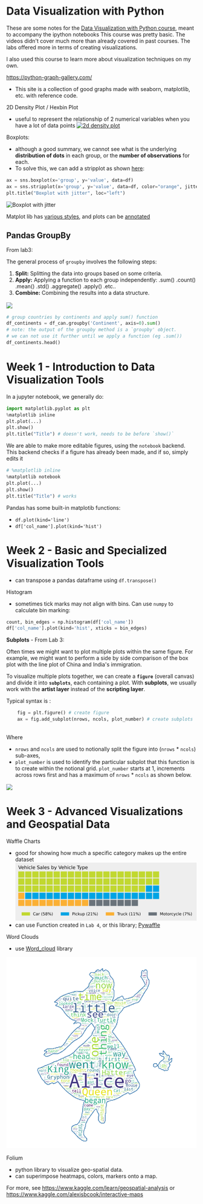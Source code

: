 # Data Visualization with Python
These are some notes for the [Data Visualization with Python course](https://www.coursera.org/learn/python-for-data-visualization), meant to accompany the ipython notebooks
This course was pretty basic. The videos didn't cover much more than already covered in past courses. The labs offered more in terms of creating visualizations. 

I also used this course to learn more about visualization techniques on my own. 

https://python-graph-gallery.com/
- This site is a collection of good graphs made with seaborn, matplotlib, etc. with reference code. 

2D Density Plot / Hexbin Plot
- useful to represent the relationship of 2 numerical variables when you have a lot of data points
[![2d density plot](https://python-graph-gallery.com/wp-content/uploads/86_2D_density_plot_explanation.png)](https://python-graph-gallery.com/2d-density-plot/)

Boxplots:
- although a good summary, we cannot see what is the underlying **distribution of dots** in each group, or the **number of observations** for each.
- To solve this, we can add a stripplot as shown [here](https://python-graph-gallery.com/39-hidden-data-under-boxplot/): 

```python
ax = sns.boxplot(x='group', y='value', data=df)
ax = sns.stripplot(x='group', y='value', data=df, color="orange", jitter=0.2, size=2.5)
plt.title("Boxplot with jitter", loc="left")
```

![Boxplot with jitter](https://python-graph-gallery.com/wp-content/uploads/39_Bad_boxplot2.png)

Matplot lib has [various styles](https://matplotlib.org/3.1.1/gallery/style_sheets/style_sheets_reference.html), and plots can be [annotated](https://matplotlib.org/tutorials/text/annotations.html)

## Pandas GroupBy

From lab3: 

The general process of `groupby` involves the following steps:

1.  **Split:** Splitting the data into groups based on some criteria.
2.  **Apply:** Applying a function to each group independently:
       .sum()
       .count()
       .mean() 
       .std() 
       .aggregate()
       .apply()
       .etc..
3.  **Combine:** Combining the results into a data structure.
<img src="https://s3-api.us-geo.objectstorage.softlayer.net/cf-courses-data/CognitiveClass/DV0101EN/labs/Images/Mod3Fig4SplitApplyCombine.png" height=400 align="center">

```python
# group countries by continents and apply sum() function 
df_continents = df_can.groupby('Continent', axis=0).sum()
# note: the output of the groupby method is a `groupby' object. 
# we can not use it further until we apply a function (eg .sum())
df_continents.head()
```

# Week 1 - Introduction to Data Visualization Tools

In a jupyter notebook, we generally do:
```python
import matplotlib.pyplot as plt
%matplotlib inline
plt.plot(...)
plt.show()
plt.title("Title") # doesn't work, needs to be before `show()`
```

We are able to make more editable figures, using the `notebook` backend. This backend checks if a figure has already been made, and if so, simply edits it
```python
# %matplotlib inline
%matplotlib notebook
plt.plot(...)
plt.show()
plt.title("Title") # works
```

Pandas has some built-in matplotib functions:
- `df.plot(kind='line')`
- `df['col_name'].plot(kind='hist')`

# Week 2 - Basic and Specialized Visualization Tools

- can transpose a pandas dataframe using `df.transpose()`

Histogram
- sometimes tick marks may not align with bins. Can use `numpy` to calculate bin marking:
```python
count, bin_edges = np.histogram(df['col_name'])
df['col_name'].plot(kind='hist', xticks = bin_edges)
```

**Subplots** - From Lab 3:

Often times we might want to plot multiple plots within the same figure. For example, we might want to perform a side by side comparison of the box plot with the line plot of China and India's immigration.

To visualize multiple plots together, we can create a **`figure`** (overall canvas) and divide it into **`subplots`**, each containing a plot. With **subplots**, we usually work with the **artist layer** instead of the **scripting layer**. 

Typical syntax is : <br>

```python
    fig = plt.figure() # create figure
    ax = fig.add_subplot(nrows, ncols, plot_number) # create subplots
    
```

Where

-   `nrows` and `ncols` are used to notionally split the figure into (`nrows` * `ncols`) sub-axes,  
-   `plot_number` is used to identify the particular subplot that this function is to create within the notional grid. `plot_number` starts at 1, increments across rows first and has a maximum of `nrows` * `ncols` as shown below.

<img src="https://s3-api.us-geo.objectstorage.softlayer.net/cf-courses-data/CognitiveClass/DV0101EN/labs/Images/Mod3Fig5Subplots_V2.png" width=500 align="center">

# Week 3 - Advanced Visualizations and Geospatial Data

Waffle Charts
- good for showing how much a specific category makes up the entire dataset
![](https://raw.githubusercontent.com/gyli/PyWaffle/aec778fed3827d35ce104e1582dda6a38c5ed59f/examples/readme/title_and_legend.svg)
- can use Function created in `Lab 4`, or this library; [Pywaffle](https://github.com/gyli/PyWaffle)

Word Clouds
- use [Word_cloud](https://github.com/amueller/word_cloud/) library

![Example of wordcloud](https://raw.githubusercontent.com/amueller/word_cloud/master/examples/alice.png)

Folium
- python library to visualize geo-spatial data.
- can superimpose heatmaps, colors, markers onto a map. 

For more, see https://www.kaggle.com/learn/geospatial-analysis or https://www.kaggle.com/alexisbcook/interactive-maps

